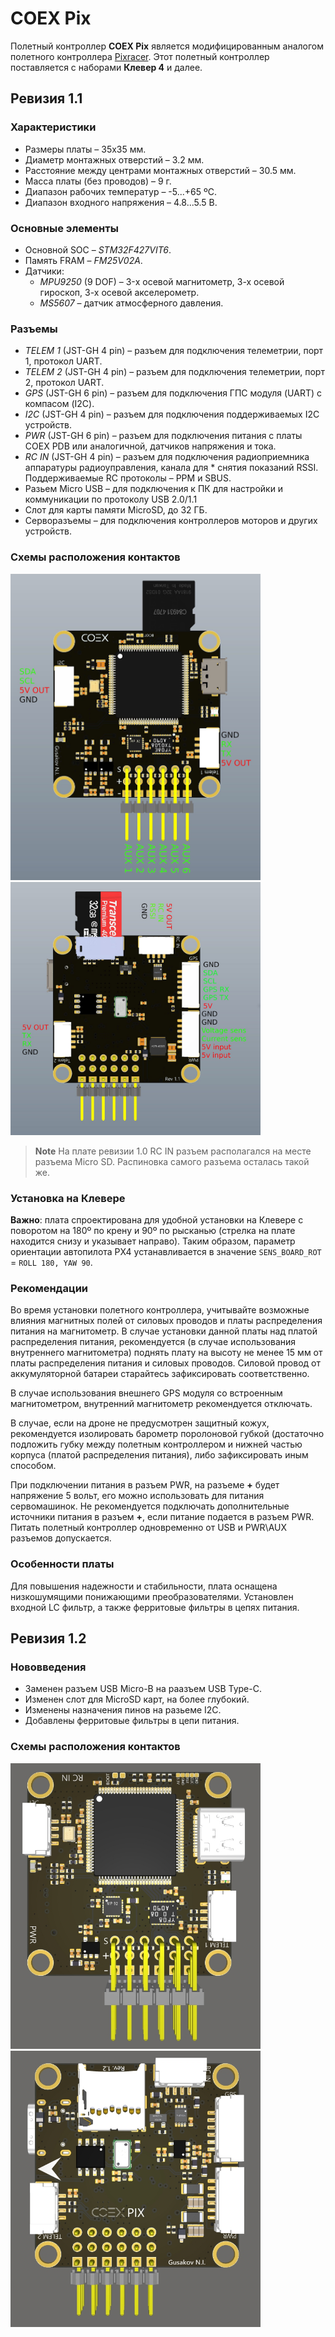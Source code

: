 # COEX Pix

Полетный контроллер **COEX Pix** является модифицированным аналогом полетного контроллера [Pixracer](https://docs.px4.io/v1.9.0/en/flight_controller/pixracer.html). Этот полетный контроллер поставляется с наборами **Клевер 4** и далее.

## Ревизия 1.1

### Характеристики

* Размеры платы – 35x35 мм.
* Диаметр монтажных отверстий – 3.2 мм.
* Расстояние между центрами монтажных отверстий – 30.5 мм.
* Масса платы (без проводов) – 9 г.
* Диапазон рабочих температур – -5...+65 ºC.
* Диапазон входного напряжения – 4.8...5.5 В.

### Основные элементы

* Основной SOC – *STM32F427VIT6*.
* Память FRAM – *FM25V02A*.
* Датчики:
  * *MPU9250* (9 DOF) – 3-х осевой магнитометр, 3-х осевой гироскоп, 3-х осевой акселерометр.
  * *MS5607* – датчик атмосферного давления.

### Разъемы

* *TELEM 1* (JST-GH 4 pin) – разъем для подключения телеметрии, порт 1, протокол UART.
* *TELEM 2* (JST-GH 4 pin) – разъем для подключения телеметрии, порт 2, протокол UART.
* *GPS* (JST-GH 6 pin) – разъем для подключения ГПС модуля (UART) с компасом (I2C).
* *I2C* (JST-GH 4 pin) – разъем для подключения поддерживаемых I2C устройств.
* *PWR* (JST-GH 6 pin) – разъем для подключения питания с платы COEX PDB или аналогичной, датчиков напряжения и тока.
* *RC IN* (JST-GH 4 pin) – разъем для подключения радиоприемника аппаратуры радиоуправления, канала для * снятия показаний RSSI. Поддерживаемые RC протоколы – PPM и SBUS.
* Разьем Micro USB – для подключения к ПК для настройки и коммуникации по протоколу USB 2.0/1.1
* Слот для карты памяти MicroSD, до 32 ГБ.
* Серворазъемы – для подключения контроллеров моторов и других устройств.

### Схемы расположения контактов

<img src="../assets/coex_pix/coexpix-top.jpg" width=400 class=zoom>

<img src="../assets/coex_pix/coexpix-bottom.jpg" width=400 class=zoom>

> **Note** На плате ревизии 1.0 RC IN разъем располагался на месте разъема Micro SD. Распиновка самого разъема осталась такой же.

### Установка на Клевере

**Важно**: плата спроектирована для удобной установки на Клевере с поворотом на 180º по крену и 90º по рысканью (стрелка на плате находится снизу и указывает направо). Таким образом, параметр ориентации автопилота PX4 устанавливается в значение `SENS_BOARD_ROT` = `ROLL 180, YAW 90`.

### Рекомендации

Во время установки полетного контроллера, учитывайте возможные влияния магнитных полей от силовых проводов и платы распределения питания на магнитометр. В случае установки данной платы над платой распределения питания, рекомендуется (в случае использования внутреннего магнитометра) поднять плату на высоту не менее 15 мм от платы распределения питания и силовых проводов. Силовой провод от аккумуляторной батареи старайтесь зафиксировать соответственно.

В случае использования внешнего GPS модуля со встроенным магнитометром, внутренний магнитометр рекомендуется отключать.

В случае, если на дроне не предусмотрен защитный кожух, рекомендуется изолировать барометр поролоновой губкой (достаточно подложить губку между полетным контроллером и нижней частью корпуса (платой распределения питания), либо зафиксировать иным способом.

При подключении питания в разъем PWR, на разъеме **+** будет напряжение 5 вольт, его можно использовать для питания сервомашинок. Не рекомендуется подключать дополнительные источники питания в разъем **+**, если питание подается в разъем PWR. Питать полетный контроллер одновременно от USB и PWR\AUX разъемов допускается.

### Особенности платы

Для повышения надежности и стабильности, плата оснащена низкошумящими понижающими преобразователями. Установлен входной LC фильтр, а также ферритовые фильтры в цепях питания.

## Ревизия 1.2

### Нововведения

* Заменен разъем USB Micro-B на раазъем USB Type-C.
* Изменен слот для MicroSD карт, на более глубокий.
* Изменены назначения пинов на разьеме I2C.
* Добавлены ферритовые фильтры в цепи питания.

### Схемы расположения контактов

<img src="../assets/coex_pix/coexpix-top-rev1.2.jpg" width=400 class=zoom>

<img src="../assets/coex_pix/coexpix-bottom-rev1.2.jpg" width=400 class=zoom>
